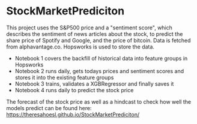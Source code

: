 # StockMarketPrediciton

This project uses the S&P500 price and a "sentiment score", which describes the sentiment of news articles about the stock, to predict the share price of Spotify and Google, and the price of bitcoin. 
Data is fetched from alphavantage.co. Hopsworks is used to store the data.
* Notebook 1 covers the backfill of historical data into feature groups in Hopsworks
* Notebook 2 runs daily, gets todays prices and sentiment scores and stores it into the existing feature groups
* Notebook 3 trains, validates a XGBRegressor and finally saves it
* Notebook 4 runs daily to predict the stock price

The forecast of the stock price as well as a hindcast to check how well the models predict can be found here: https://theresahoesl.github.io/StockMarketPrediciton/
